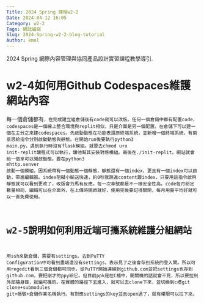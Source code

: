 ```yaml
---
Title: 2024 Spring 課程w2-2
Date: 2024-04-12 16:05
Category: w2-2
Tags: 網誌編寫
Slug: 2024-Spring-w2-2-blog-tutorial
Author: kmol
---
```


2024 Spring 網際內容管理與協同產品設計實習課程教學導引.

<!-- PELICAN_END_SUMMARY -->

# w2-4如何用Github Codespaces維護網站內容
每一個倉儲都有<code>，在完成建立組倉儲後有code就可以改版。任何一個倉儲中都有配置code，codespaces是一個線上整合環境與replit相似，只是介面是另一個配置。在倉儲下可以建一個在主分之來建codespaces。先啟動動態在功能表還原終端系統，並新增一個終端系統，有兩意思給指令分別啟動動態與靜態。在開始run後要執行python3 main.py，遇到執行時沒有flask模組。就要去chmod u+x init-replit讓程式可以執行，讓他幫其安裝對應模組。最後在./init-replit。網站就會給一個阜可以開啟動態。要在python3 mhttp.senver 啟動一個模組，因系統帶有一個動態一個靜態，靜態還有一個index，更且有一個index可以啟動，帶進編輯器。index阻礙小輸送快速，約0秒就跳進content跟index，只要用這指令啟用靜態就可以看到更改了，改版會力馬有反應。每一次阜號都是不一樣安全性高。code每月給定數量相同，編輯可以在介面外，在上傳時開啟就好，使用完後要記得關閉，每月用量平均好就可以一直免費使用。
# w2-5說明如何利用近端可攜系統維護分組網站
用ssh來動倉儲，需要有settings。去到PuTTY Configuration中可看到盡端還沒有settings，表示見了之後會存到系統的登入閘。所以可用regedit看到三個倉儲都可同步。從PuTTY開始連線到github.com並把settings也存到github.com，要把剛才的ppy給它。但目前ppk是在C槽中，開關機的話就會不見，所以要拉到外部隨身碟，就編可攜的。在實體的路徑下去進入，就可以去clone下來，並切換到c槽git clone+submodules git+帳號+倉儲作業名稱執行。有對應settings的key並且open過了，就有權限可以拉下來。